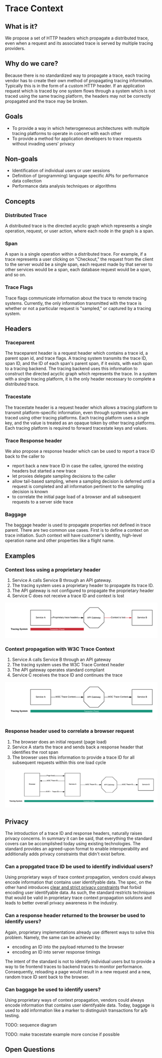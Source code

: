 # Trace Context

## What is it?

We propose a set of HTTP headers which propagate a distributed trace, even when a request and its associated trace is served by multiple tracing providers.

## Why do we care?

Because there is no standardized way to propagate a trace, each tracing vendor has to create their own method of propagating tracing information. Typically this is in the form of a custom HTTP header. If an application request which is traced by one system flows through a system which is not traced using the same tracing platform, the headers may not be correctly propagated and the trace may be broken.

## Goals

- To provide a way in which heterogeneous architectures with multiple tracing platforms to operate in concert with each other
- To provide a method for application developers to trace requests without invading users' privacy

## Non-goals
- Identification of individual users or user sessions
- Definition of (programming) language specific APIs for performance data collection
- Performance data analysis techniques or algorithms

## Concepts

### Distributed Trace
A distributed trace is the directed acyclic graph which represents a single operation, request, or user action, where each node in the graph is a span.

### Span
A span is a single operation within a distributed trace. For example, if a trace represents a user clicking on "Checkout," the request from the client to the server would be a single span, each request made by that server to other services would be a span, each database request would be a span, and so on.

### Trace Flags
Trace flags communicate information about the trace to remote tracing systems. Currently, the only information transmitted with the trace is whether or not a particular request is "sampled," or captured by a tracing system.

## Headers

### Traceparent

The traceparent header is a request header which contains a trace id, a parent span id, and trace flags. A tracing system transmits the trace ID, span ID, and the ID of each span's parent span, if it exists, with each span to a tracing backend. The tracing backend uses this information to construct the directed acyclic graph which represents the trace. In a system with a single tracing platform, it is the only header necessary to complete a distributed trace.

### Tracestate

The tracestate header is a request header which allows a tracing platform to transmit platform-specific information, even through systems which are traced using other tracing platforms. Each tracing platform uses a single key, and the value is treated as an opaque token by other tracing platforms. Each tracing platform is required to forward tracestate keys and values.

### Trace Response header

We also propose a response header which can be used to report a trace ID back to the caller to
- report back a new trace ID in case the callee, ignored the existing headers but started a new trace
- let proxies delegate sampling decisions to the caller
- allow tail-based sampling, where a sampling decision is deferred until a request is completed and all information pertinent to the sampling decision is known
- to correlate the initial page load of a browser and all subsequent requests to a server side trace

### Baggage

The baggage header is used to propagate properties not defined in trace parent.
There are two common use cases. First is to define a context on trace initiation.
Such context will have customer's identity, high-level operation name and other properties like a flight name.

## Examples

### Context loss using a proprietary header

1. Service A calls Service B through an API gateway.
2. The tracing system uses a proprietary header to propagate its trace ID.
3. The API gateway is not configured to propagate the proprietary header
4. Service C does not receive a trace ID and context is lost

![Context loss due to a middleware](./assets/explainer_context_loss.png "Context loss due to a middleware")

### Context propagation with W3C Trace Context
1. Service A calls Service B through an API gateway
2. The tracing system uses the W3C Trace Context header
3. The API gateway operates standard compliant
4. Service C receives the trace ID and continues the trace

![Context propagation through a standard compliant middleware](./assets/explainer_context_preserved.png "Context propagation through a standard compliant middleware")

### Response header used to correlate a browser request
1. The browser does an initial request (page load)
2. Service A starts the trace and sends back a response header that identifies the root span
3. The browser uses this information to provide a trace ID for all subsequent requests within this one load cycle

![Context propagation for browsers via response header](./assets/explainer_browser_responseheader.png "Context propagation for browsers via response header")

## Privacy
The introduction of a trace ID and response headers, naturally raises privacy concerns.
In summary it can be said, that everything the standard covers can be accomplished today
using existing technologies.
The standard provides an agreed-upon format to enable interoperability and additionally
adds privacy constraints that didn't exist before.

### Can a propgated trace ID be used to identify individual users?
Using proprietary ways of trace context propagation, vendors could always encode
information that contains user identifyable data.
The spec, on the other hand introduces [clear and strict privacy constraints](https://www.w3.org/TR/trace-context/#privacy-of-traceparent-field) that
forbid encoding user identifyable data.
As such, the standard restricts techniques that would be valid in proprietary trace context propagation solutions and leads
to better overall privacy awareness in the industry.

### Can a response header returned to the browser be used to identify users?
Again, proprietary implementations already use different ways to solve this problem.
Namely, the same can be achieved by:
- encoding an ID into the payload returned to the browser
- encoding an ID into server response timings

The intent of the standard is not to identify individual users but to provide a way
to tie frontend traces to backend traces to monitor performance.
Consequently, reloading a page would result in a new request and a new, random trace
ID sent back to the browser.

### Can baggage be used to identify users?
Using proprietary ways of context propagation, vendors could always encode
information that contains user identifyable data.
Today, baggage is used to add information like a marker to distinguish transactions for
a/b testing.



TODO: sequence diagram

TODO: make tracestate example more concise if possible



## Open Questions
